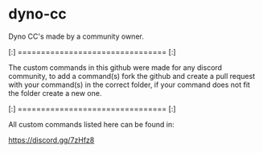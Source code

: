 # dyno-cc
Dyno CC's made by a community owner.

[:] ================================ [:]

The custom commands in this github were made for any discord community, to add a command(s) fork the github and create a pull request with your command(s)
 in the correct folder, if your command does not fit the folder create a new one.
 
 
[:] ================================ [:]

All custom commands listed here can be found in:

https://discord.gg/7zHfz8
